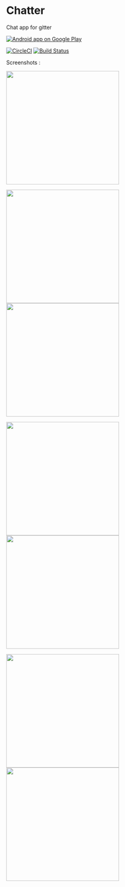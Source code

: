 # Chatter
Chat app for gitter

<a href="https://play.google.com/store/apps/details?id=com.codingblocks.chatter">
  <img alt="Android app on Google Play"
       src="https://developer.android.com/images/brand/en_app_rgb_wo_45.png" />
</a>

[![CircleCI](https://img.shields.io/circleci/project/github/coding-blocks/Chatter.svg)](https://circleci.com/gh/coding-blocks/Chatter)
[![Build Status](https://travis-ci.org/coding-blocks/Chatter.svg?branch=development)](https://travis-ci.org/coding-blocks/Chatter)

Screenshots :

<img src="https://user-images.githubusercontent.com/31950172/41077218-01ecf9a4-6a33-11e8-97ad-9999e8f6a60a.gif" width=300>

<img src="https://user-images.githubusercontent.com/31950172/40463974-eed8a668-5f35-11e8-85e0-1675e4b3e457.png" width=300><img src="https://user-images.githubusercontent.com/31950172/40463975-ef141fc2-5f35-11e8-883c-f3758db0b350.png" width=300>

<img src="https://user-images.githubusercontent.com/31950172/40463976-ef50f79e-5f35-11e8-9ded-d08724292093.png" width=300><img src="https://user-images.githubusercontent.com/31950172/40463977-ef90a52e-5f35-11e8-80ed-910a00414458.png" width=300>

<img src="https://user-images.githubusercontent.com/31950172/40463978-efc9de48-5f35-11e8-90c7-6b6f3bb20894.png" width=300><img src="https://user-images.githubusercontent.com/31950172/40463979-f01303b6-5f35-11e8-90a8-2e38f8e41e47.png" width=300>

